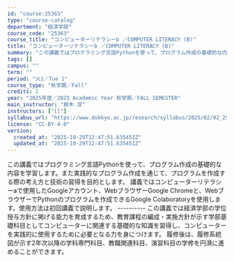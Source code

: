 ```yaml
---
id: "course:25363"
type: "course-catalog"
department: "経済学部"
course_code: "25363"
course_title: "コンピューターリテラシーb ／COMPUTER LITERACY (B)"
title: "コンピューターリテラシーb ／COMPUTER LITERACY (B)"
summary: "この講義ではプログラミング言語Pythonを使って、プログラム作成の基礎的な内容を学習します。また実践的なプログラム作成を通じて、プログラムを作成する際の考え方と技術の習得を目的とします。 講義ではコンピューターリテラシーaで使用したGoo…"
tags: []
campus: ""
term: ""
period: "火1／Tue 1"
course_type: "秋学期／Fall"
credits: 2
year: "2025年度／2025 Academic Year 秋学期／FALL SEMESTER"
main_instructor: "鈴木 淳"
instructors: ["[]"]
syllabus_url: "https://www.dokkyo.ac.jp/research/syllabus/2025/02/02_25363_ja_JP.html"
license: "CC-BY-4.0"
version:
  created_at: "2025-10-29T12:47:51.635451Z"
  updated_at: "2025-10-29T12:47:51.635451Z"
---
```

この講義ではプログラミング言語Pythonを使って、プログラム作成の基礎的な内容を学習します。また実践的なプログラム作成を通じて、プログラムを作成する際の考え方と技術の習得を目的とします。 講義ではコンピューターリテラシーaで使用したGoogleアカウント、WebブラウザーGoogle Chromeと、WebブラウザーでPythonのプログラムを作成できるGoogle Colaboratoryを使用します。使用方法は初回講義で説明します。 ---------- この講義では経済学部の学位授与方針に掲げる能力を育成するため、教育課程の編成・実施方針が示す学部基礎科目としてコンピューターに関連する基礎的な知識を習得し、コンピューターを実践的に使用するために必要となる力を身につけます。 履修後は、履修系統図が示す2年次以降の学科専門科目、教職関連科目、演習科目の学修を円滑に進めることができます。

